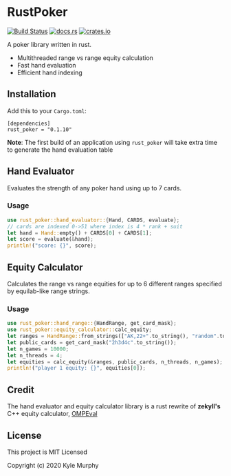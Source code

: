 # RustPoker

[![Build Status](https://travis-ci.org/kmurf1999/rust_poker.svg?branch=master)](https://travis-ci.org/kmurf1999/rust_poker)
[![docs.rs](https://docs.rs/rust_poker/badge.svg)](https://docs.rs/rust_poker)
[![crates.io](https://img.shields.io/crates/v/rust_poker.svg)](https://crates.io/crates/rust_poker)

A poker library written in rust.

 - Multithreaded range vs range equity calculation
 - Fast hand evaluation
 - Efficient hand indexing


## Installation

Add this to your `Cargo.toml`:
```
[dependencies]
rust_poker = "0.1.10"
```
**Note**: The first build of an application using `rust_poker` will take extra time to generate the hand evaluation table

## Hand Evaluator

Evaluates the strength of any poker hand using up to 7 cards.

### Usage

```rust
use rust_poker::hand_evaluator::{Hand, CARDS, evaluate};
// cards are indexed 0->51 where index is 4 * rank + suit
let hand = Hand::empty() + CARDS[0] + CARDS[1];
let score = evaluate(&hand);
println!("score: {}", score);
```

## Equity Calculator

Calculates the range vs range equities for up to 6 different ranges specified by equilab-like range strings.

### Usage

```rust
use rust_poker::hand_range::{HandRange, get_card_mask};
use rust_poker::equity_calculator::calc_equity;
let ranges = HandRange::from_strings(["AK,22+".to_string(), "random".to_string()].to_vec());
let public_cards = get_card_mask("2h3d4c".to_string());
let n_games = 10000;
let n_threads = 4;
let equities = calc_equity(&ranges, public_cards, n_threads, n_games);
println!("player 1 equity: {}", equities[0]);
```

## Credit

The hand evaluator and equity calculator library is a rust rewrite of **zekyll's** C++ equity calculator, [OMPEval](https://github.com/zekyll/OMPEval)

## License

This project is MIT Licensed

Copyright (c) 2020 Kyle Murphy

